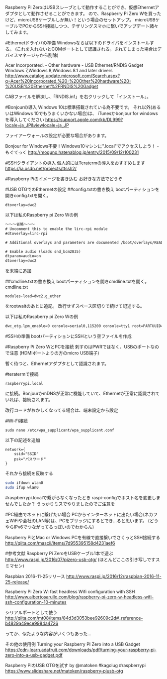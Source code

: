 Raspberry Pi ZeroはUSBスレーブとして動作することができ、仮想Ethernetアダプタとして動作させることができます。
ので、Raspberry Pi Zero Wを買ったけど、microUSBケーブルしか無い！という場合のセットアップ。
microUSBケーブルでPCからSSH接続しつつ、テザリングスマホに繋いでアップデート諸々してみます。

#Ethernetドライバの準備
Windowsならば以下のドライバをインストールする。
(これを入れないとCOMポートとして認識される。されてしまった場合はデバイスマネージャから削除)

Acer Incorporated. - Other hardware - USB Ethernet/RNDIS Gadget	Windows 7,Windows 8,Windows 8.1 and later drivers
http://www.catalog.update.microsoft.com/Search.aspx?q=Acer%20Incorporated.%20-%20Other%20hardware%20-%20USB%20Ethernet%2FRNDIS%20Gadget

CABファイルを解凍し、「RNDIS.inf」を右クリックして「インストール」。

#Bonjourの導入
Windows 10は標準搭載されている為不要です。
それ以外(あるいはWindows 10でもうまくいかない場合)は、
iTunesかbonjour for windowsを導入してください
https://support.apple.com/kb/DL999?locale=ja_JP&viewlocale=ja_JP

ファイアーウォールの設定が必要な場合があります。

Bonjour for Windows不要！Windows10マシンに".local"でアクセスしよう！ - もぐてっく http://moguno.hatenablog.jp/entry/2015/09/12/100231

#SSHクライアントの導入
個人的にはTeratermの導入をおすすめします
https://ja.osdn.net/projects/ttssh2/

#Raspberry Piのイメージを書き込む
お好きな方法でどうぞ

#USB OTGでのEthernetの設定
##config.txtの書き換え
bootパーティションを開きconfig.txtを開く。

```
dtoverlay=dwc2
```

以下は私のRaspberry pi Zero Wの例

```text:config.txt
～～～省略～～～
# Uncomment this to enable the lirc-rpi module
#dtoverlay=lirc-rpi

# Additional overlays and parameters are documented /boot/overlays/README

# Enable audio (loads snd_bcm2835)
dtparam=audio=on
dtoverlay=dwc2
```

を末端に追加

##cmdline.txtの書き換え
bootパーティションを開きcmdline.txtを開く。
cmdline.txt

```
modules-load=dwc2,g_ether
```

をrootwaitのあとに追記。
改行せずスペース区切りで続けて記述する。

以下は私のRaspberry pi Zero Wの例

```text:cmdline.txt
dwc_otg.lpm_enable=0 console=serial0,115200 console=tty1 root=PARTUUID=cedfec53-02 rootfstype=ext4 elevator=deadline fsck.repair=yes rootwait modules-load=dwc2,g_ether quiet splash plymouth.ignore-serial-consoles
```

#SSHの準備
bootパーティションにSSHという空ファイルを作成

#Raspberry Pi Zero WとPCを接続
刺すのはPWRではなく、USBのポートなので注意
(HDMIポートよりの方のmicro USB端子)

暫く待つと、Ethernetアダプタとして認識されます。

#teratermで接続

```
raspberrypi.local
```

に接続。BonjourかmDNSが正常に機能していて、Ethernetが正常に認識されていれば、接続されます。

改行コードがおかしくなってる場合は、端末設定から設定

#Wi-Fi接続

```
sudo nano /etc/wpa_supplicant/wpa_supplicant.conf
```

以下の記述を追加

```
network={
    ssid="SSID"
    psk="パスワード"
}
```

それから接続を反映する

```bash
sudo ifdown wlan0
sudo ifup wlan0
```


#raspberrypi.localで繋がらなくなったとき
raspi-configでホスト名を変更しませんでしたか？
うっかりミスでやりましたのでご注意を

#PC経由でネットに繋げたい場合
PCからインターネットに出たい場合(ネカフェWiFiや会社のLAN等)は、PCをブリッジにするとでき...ると思います。
(どうやらIPv6でつながってるっぽいのでわからん)

Raspberry PiとMac or Windows PCを有線で直接繋いでさくっとSSH接続する http://qiita.com/mascii/items/7d955395158d4231aef6

#参考文献
Raspberry Pi ZeroをUSBケーブル1本で遊ぶ 
http://www.raspi.jp/2016/07/pizero-usb-otg/
(ほとんどここの引き写しですスミマセン)

Raspbian 2016-11-25リリース 
http://www.raspi.jp/2016/12/raspbian-2016-11-25-release/

Raspberry Pi Zero W: fast headless Wifi configuration with SSH
http://www.albertosarullo.com/blog/raspberry-pi-zero-w-headless-wifi-ssh-configuration-10-minutes


シリアルポートとして使う
http://qiita.com/mt08/items/84d3d3053bee92609c2d#_reference-b4829a49ece9984a4726

ってか、似たような内容がいくつもあった...

その他の使用例
Turning your Raspberry PI Zero into a USB Gadget
https://cdn-learn.adafruit.com/downloads/pdf/turning-your-raspberry-pi-zero-into-a-usb-gadget.pdf

Raspberry PiのUSB OTGを試す by @matoken #kagolug #raspberrypi https://www.slideshare.net/matoken/raspberry-piusb-otg
